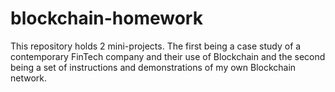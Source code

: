 # blockchain-homework
This repository holds 2 mini-projects. The first being a case study of a contemporary FinTech company and their use of Blockchain and the second being a set of instructions and demonstrations of my own Blockchain network.
